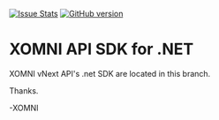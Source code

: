 [![Issue Stats](http://issuestats.com/github/XomniCloud/xomni-sdk-dotnet/badge/pr?style=flat)](http://issuestats.com/github/XomniCloud/xomni-sdk-dotnet)
[![GitHub version](https://badge.fury.io/gh/XomniCloud%2Fxomni-sdk-dotnet.svg)](http://badge.fury.io/gh/XomniCloud%2Fxomni-sdk-dotnet)

XOMNI API SDK for .NET 
========================

XOMNI vNext API's .net SDK are located in this branch.

Thanks.

-XOMNI

